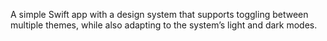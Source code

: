 A simple Swift app with a design system that supports toggling between multiple themes, while also adapting to the system’s light and dark modes.
